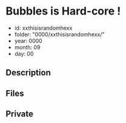 # Bubbles is Hard-core !

* id:     xxthisisrandomhexx
* folder: "0000/xxthisisrandomhexx/"
* year:   0000
* month:  09
* day:    00

## Description



## Files



## Private

```

```
